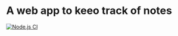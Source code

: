# A web app to keeo track of notes

[![Node.js CI](https://github.com/roboteng/notes/actions/workflows/node.js.yml/badge.svg)](https://github.com/roboteng/notes/actions/workflows/node.js.yml)